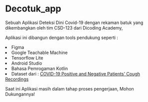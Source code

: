 # Decotuk_app
Sebuah Aplikasi Deteksi Dini Covid-19 dengan rekaman batuk yang dikembangkan oleh tim CSD-123 dari Dicoding Academy,

Aplikasi ini dibangun dengan tools pendukung seperti : 
<li> Figma </li>
<li> Google Teachable Machine </li>
<li> Tensorflow Lite </li>
<li> Android Studio </li>
<li> Bahasa Pemrogaman Kotlin </li>
<li> Dataset dari :  <a href="https://www.kaggle.com/himanshu007121/coughclassifier-trial"> COVID-19 Positive and Negative Patients' Cough Recordings <a/> </li>

Saat ini Aplikasi masih dalam tahap proses pengerjaan, Mohon Dukungannya!
